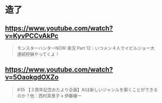 # 造了

## https://www.youtube.com/watch?v=KyvPCCvAkPc

> モンスターハンターNOW 実況 Part 12｜いつメン４人でイビルジョー大連続狩猟やってくよ！

## https://www.youtube.com/watch?v=5OaokgdOXZo

> #35 【３周年記念おたより企画】AIは新しいジャンルを築くことができるのか？他｜西村真里子 x 伊藤穰一 
